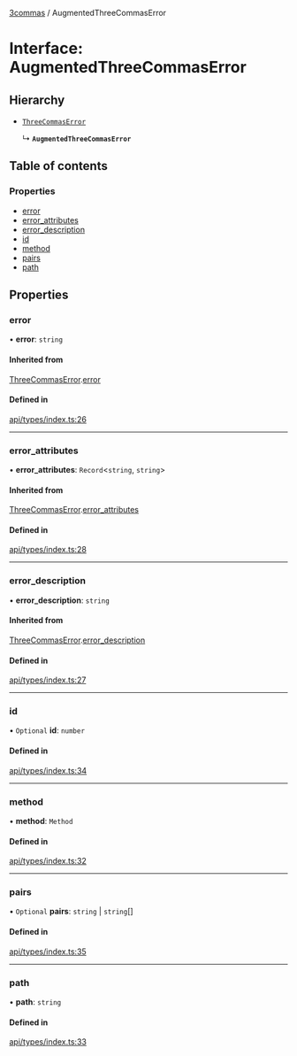 [3commas](../README.md) / AugmentedThreeCommasError

# Interface: AugmentedThreeCommasError

## Hierarchy

- [`ThreeCommasError`](ThreeCommasError.md)

  ↳ **`AugmentedThreeCommasError`**

## Table of contents

### Properties

- [error](AugmentedThreeCommasError.md#error)
- [error_attributes](AugmentedThreeCommasError.md#error_attributes)
- [error_description](AugmentedThreeCommasError.md#error_description)
- [id](AugmentedThreeCommasError.md#id)
- [method](AugmentedThreeCommasError.md#method)
- [pairs](AugmentedThreeCommasError.md#pairs)
- [path](AugmentedThreeCommasError.md#path)

## Properties

### error

• **error**: `string`

#### Inherited from

[ThreeCommasError](ThreeCommasError.md).[error](ThreeCommasError.md#error)

#### Defined in

[api/types/index.ts:26](https://github.com/ozum/3commas/blob/3d2d741/src/api/types/index.ts#L26)

---

### error_attributes

• **error_attributes**: `Record`\<`string`, `string`\>

#### Inherited from

[ThreeCommasError](ThreeCommasError.md).[error_attributes](ThreeCommasError.md#error_attributes)

#### Defined in

[api/types/index.ts:28](https://github.com/ozum/3commas/blob/3d2d741/src/api/types/index.ts#L28)

---

### error_description

• **error_description**: `string`

#### Inherited from

[ThreeCommasError](ThreeCommasError.md).[error_description](ThreeCommasError.md#error_description)

#### Defined in

[api/types/index.ts:27](https://github.com/ozum/3commas/blob/3d2d741/src/api/types/index.ts#L27)

---

### id

• `Optional` **id**: `number`

#### Defined in

[api/types/index.ts:34](https://github.com/ozum/3commas/blob/3d2d741/src/api/types/index.ts#L34)

---

### method

• **method**: `Method`

#### Defined in

[api/types/index.ts:32](https://github.com/ozum/3commas/blob/3d2d741/src/api/types/index.ts#L32)

---

### pairs

• `Optional` **pairs**: `string` \| `string`[]

#### Defined in

[api/types/index.ts:35](https://github.com/ozum/3commas/blob/3d2d741/src/api/types/index.ts#L35)

---

### path

• **path**: `string`

#### Defined in

[api/types/index.ts:33](https://github.com/ozum/3commas/blob/3d2d741/src/api/types/index.ts#L33)
